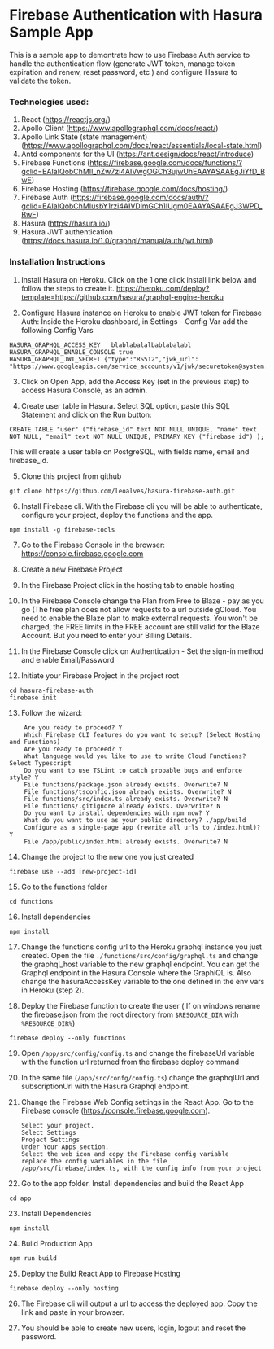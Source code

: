 # Firebase Authentication with Hasura Sample App

This is a sample app to demontrate how to use Firebase Auth service to handle the authentication flow (generate JWT token, manage token expiration and renew, reset password, etc ) and configure Hasura to validate the token.

### Technologies used:

1. React (https://reactjs.org/)
2. Apollo Client (https://www.apollographql.com/docs/react/)
3. Apollo Link State (state management) (https://www.apollographql.com/docs/react/essentials/local-state.html)
4. Antd components for the UI (https://ant.design/docs/react/introduce)
5. Firebase Functions (https://firebase.google.com/docs/functions/?gclid=EAIaIQobChMIl_nZw7zi4AIVwgOGCh3ujwUhEAAYASAAEgJiYfD_BwE)
6. Firebase Hosting (https://firebase.google.com/docs/hosting/)
7. Firebase Auth (https://firebase.google.com/docs/auth/?gclid=EAIaIQobChMIusbY1rzi4AIVDlmGCh1IUgm0EAAYASAAEgJ3WPD_BwE)
8. Hasura (https://hasura.io/)
9. Hasura JWT authentication (https://docs.hasura.io/1.0/graphql/manual/auth/jwt.html)

### Installation Instructions

1. Install Hasura on Heroku. Click on the 1 one click install link below and follow the steps to create it.
   https://heroku.com/deploy?template=https://github.com/hasura/graphql-engine-heroku

2. Configure Hasura instance on Heroku to enable JWT token for Firebase Auth: Inside the Heroku dashboard, in Settings - Config Var add the following Config Vars

```
HASURA_GRAPHQL_ACCESS_KEY   blablabalalbablabalabl
HASURA_GRAPHQL_ENABLE_CONSOLE true
HASURA_GRAPHQL_JWT_SECRET {"type":"RS512","jwk_url": "https://www.googleapis.com/service_accounts/v1/jwk/securetoken@system.gserviceaccount.com"}
```

3. Click on Open App, add the Access Key (set in the previous step) to access Hasura Console, as an admin.

4. Create user table in Hasura. Select SQL option, paste this SQL Statement and click on the Run button:

```
CREATE TABLE "user" ("firebase_id" text NOT NULL UNIQUE, "name" text NOT NULL, "email" text NOT NULL UNIQUE, PRIMARY KEY ("firebase_id") );
```

This will create a user table on PostgreSQL, with fields name, email and firebase_id.

5. Clone this project from github

```
git clone https://github.com/leoalves/hasura-firebase-auth.git
```

6. Install Firebase cli. With the Firebase cli you will be able to authenticate, configure your project, deploy the functions and the app.

```
npm install -g firebase-tools
```

7. Go to the Firebase Console in the browser:
   https://console.firebase.google.com

8. Create a new Firebase Project

9. In the Firebase Project click in the hosting tab to enable hosting

10. In the Firebase Console change the Plan from Free to Blaze - pay as you go (The free plan does not allow requests to a url outside gCloud. You need to enable the Blaze plan to make external requests. You won't be charged, the FREE limits in the FREE account are still valid for the Blaze Account. But you need to enter your Billing Details.

11. In the Firebase Console click on Authentication - Set the sign-in method and enable Email/Password

12. Initiate your Firebase Project in the project root

```
cd hasura-firebase-auth
firebase init
```

13. Follow the wizard:
```
    Are you ready to proceed? Y
    Which Firebase CLI features do you want to setup? (Select Hosting and Functions)
    Are you ready to proceed? Y
    What language would you like to use to write Cloud Functions? Select Typescript
    Do you want to use TSLint to catch probable bugs and enforce style? Y
    File functions/package.json already exists. Overwrite? N
    File functions/tsconfig.json already exists. Overwrite? N
    File functions/src/index.ts already exists. Overwrite? N
    File functions/.gitignore already exists. Overwrite? N
    Do you want to install dependencies with npm now? Y
    What do you want to use as your public directory? ./app/build
    Configure as a single-page app (rewrite all urls to /index.html)? Y
    File /app/public/index.html already exists. Overwrite? N
```
14. Change the project to the new one you just created

```
firebase use --add [new-project-id]
```

15. Go to the functions folder

```
cd functions
```

16. Install dependencies

```
npm install
```

17. Change the functions config url to the Heroku graphql instance you just created.
    Open the file 
    ```./functions/src/config/graphql.ts``` 
    and change the graphql_host variable to the new graphql endpoint.
    You can get the Graphql endpoint in the Hasura Console where the GraphiQL is. Also change the hasuraAccessKey variable to the one defined in the env vars in Heroku (step 2).

18. Deploy the Firebase function to create the user ( If on windows rename the firebase.json from the root directory from `$RESOURCE_DIR` with `%RESOURCE_DIR%`)

```
firebase deploy --only functions
```

19. Open ```/app/src/config/config.ts``` and change the firebaseUrl variable with the function url returned from the firebase deploy command

20. In the same file (```/app/src/confg/config.ts```) change the graphqlUrl and subscriptionUrl with the Hasura Graphql endpoint.

21. Change the Firebase Web Config settings in the React App. Go to the Firebase console (https://console.firebase.google.com).
    ```
    Select your project.
    Select Settings
    Project Settings
    Under Your Apps section.
    Select the web icon and copy the Firebase config variable
    replace the config variables in the file /app/src/firebase/index.ts, with the config info from your project
    ```

22. Go to the app folder. Install dependencies and build the React App

```
cd app
```

23. Install Dependencies

```
npm install
```

24. Build Production App

```
npm run build
```

25. Deploy the Build React App to Firebase Hosting

```
firebase deploy --only hosting
```

26. The Firebase cli will output a url to access the deployed app. Copy the link and paste in your browser.

27. You should be able to create new users, login, logout and reset the password.
